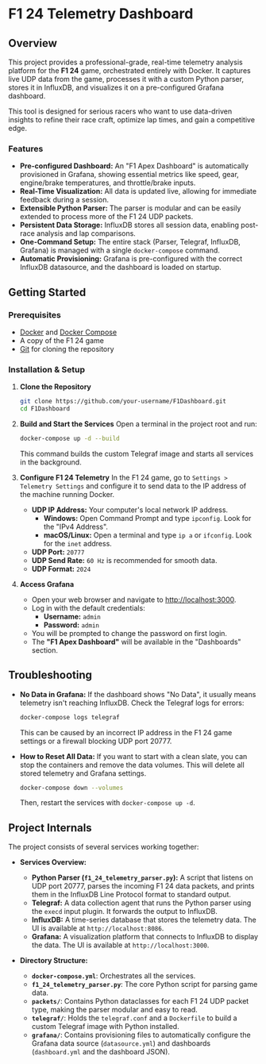 # F1 24 Telemetry Dashboard

## Overview

This project provides a professional-grade, real-time telemetry analysis platform for the **F1 24** game, orchestrated entirely with Docker. It captures live UDP data from the game, processes it with a custom Python parser, stores it in InfluxDB, and visualizes it on a pre-configured Grafana dashboard.

This tool is designed for serious racers who want to use data-driven insights to refine their race craft, optimize lap times, and gain a competitive edge.

### Features
- **Pre-configured Dashboard:** An "F1 Apex Dashboard" is automatically provisioned in Grafana, showing essential metrics like speed, gear, engine/brake temperatures, and throttle/brake inputs.
- **Real-Time Visualization:** All data is updated live, allowing for immediate feedback during a session.
- **Extensible Python Parser:** The parser is modular and can be easily extended to process more of the F1 24 UDP packets.
- **Persistent Data Storage:** InfluxDB stores all session data, enabling post-race analysis and lap comparisons.
- **One-Command Setup:** The entire stack (Parser, Telegraf, InfluxDB, Grafana) is managed with a single `docker-compose` command.
- **Automatic Provisioning:** Grafana is pre-configured with the correct InfluxDB datasource, and the dashboard is loaded on startup.

## Getting Started

### Prerequisites

- [Docker](https://www.docker.com/get-started) and [Docker Compose](https://docs.docker.com/compose/install/)
- A copy of the F1 24 game
- [Git](https://git-scm.com/downloads) for cloning the repository

### Installation & Setup

1.  **Clone the Repository**
    ```bash
    git clone https://github.com/your-username/F1Dashboard.git
    cd F1Dashboard
    ```

2.  **Build and Start the Services**
    Open a terminal in the project root and run:
    ```bash
    docker-compose up -d --build
    ```
    This command builds the custom Telegraf image and starts all services in the background.

3.  **Configure F1 24 Telemetry**
    In the F1 24 game, go to `Settings > Telemetry Settings` and configure it to send data to the IP address of the machine running Docker.
    
    - **UDP IP Address:** Your computer's local network IP address.
        - **Windows:** Open Command Prompt and type `ipconfig`. Look for the "IPv4 Address".
        - **macOS/Linux:** Open a terminal and type `ip a` or `ifconfig`. Look for the `inet` address.
    - **UDP Port:** `20777`
    - **UDP Send Rate:** `60 Hz` is recommended for smooth data.
    - **UDP Format:** `2024`

4.  **Access Grafana**
    - Open your web browser and navigate to [http://localhost:3000](http://localhost:3000).
    - Log in with the default credentials:
      - **Username:** `admin`
      - **Password:** `admin`
    - You will be prompted to change the password on first login.
    - The **"F1 Apex Dashboard"** will be available in the "Dashboards" section.

## Troubleshooting

- **No Data in Grafana:** If the dashboard shows "No Data", it usually means telemetry isn't reaching InfluxDB. Check the Telegraf logs for errors:
  ```bash
  docker-compose logs telegraf
  ```
  This can be caused by an incorrect IP address in the F1 24 game settings or a firewall blocking UDP port 20777.

- **How to Reset All Data:** If you want to start with a clean slate, you can stop the containers and remove the data volumes. This will delete all stored telemetry and Grafana settings.
  ```bash
  docker-compose down --volumes
  ```
  Then, restart the services with `docker-compose up -d`.

## Project Internals

The project consists of several services working together:

- **Services Overview:**
  - **Python Parser (`f1_24_telemetry_parser.py`):** A script that listens on UDP port 20777, parses the incoming F1 24 data packets, and prints them in the InfluxDB Line Protocol format to standard output.
  - **Telegraf:** A data collection agent that runs the Python parser using the `execd` input plugin. It forwards the output to InfluxDB.
  - **InfluxDB:** A time-series database that stores the telemetry data. The UI is available at `http://localhost:8086`.
  - **Grafana:** A visualization platform that connects to InfluxDB to display the data. The UI is available at `http://localhost:3000`.

- **Directory Structure:**
  - **`docker-compose.yml`**: Orchestrates all the services.
  - **`f1_24_telemetry_parser.py`**: The core Python script for parsing game data.
  - **`packets/`**: Contains Python dataclasses for each F1 24 UDP packet type, making the parser modular and easy to read.
  - **`telegraf/`**: Holds the `telegraf.conf` and a `Dockerfile` to build a custom Telegraf image with Python installed.
  - **`grafana/`**: Contains provisioning files to automatically configure the Grafana data source (`datasource.yml`) and dashboards (`dashboard.yml` and the dashboard JSON). 